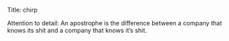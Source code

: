 Title: chirp

Attention to detail: An apostrophe is the difference between a company that knows its shit and a company that knows it’s shit.

